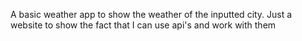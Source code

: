 A basic weather app to show the weather of the inputted city. Just a website to show the fact that I can use api's and work with them

